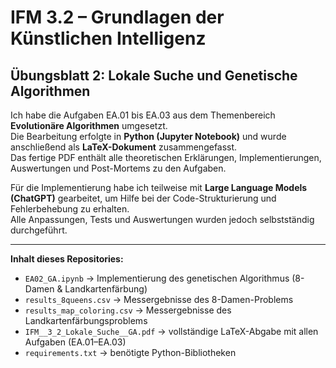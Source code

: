 # IFM 3.2 – Grundlagen der Künstlichen Intelligenz  
## Übungsblatt 2: Lokale Suche und Genetische Algorithmen

Ich habe die Aufgaben EA.01 bis EA.03 aus dem Themenbereich **Evolutionäre Algorithmen** umgesetzt.  
Die Bearbeitung erfolgte in **Python (Jupyter Notebook)** und wurde anschließend als **LaTeX-Dokument** zusammengefasst.  
Das fertige PDF enthält alle theoretischen Erklärungen, Implementierungen, Auswertungen und Post-Mortems zu den Aufgaben.

Für die Implementierung habe ich teilweise mit **Large Language Models (ChatGPT)** gearbeitet, um Hilfe bei der Code-Strukturierung und Fehlerbehebung zu erhalten.  
Alle Anpassungen, Tests und Auswertungen wurden jedoch selbstständig durchgeführt.  

---

**Inhalt dieses Repositories:**
- `EA02_GA.ipynb` → Implementierung des genetischen Algorithmus (8-Damen & Landkartenfärbung)  
- `results_8queens.csv` → Messergebnisse des 8-Damen-Problems  
- `results_map_coloring.csv` → Messergebnisse des Landkartenfärbungsproblems  
- `IFM__3_2_Lokale_Suche__GA.pdf` → vollständige LaTeX-Abgabe mit allen Aufgaben (EA.01–EA.03)  
- `requirements.txt` → benötigte Python-Bibliotheken  
